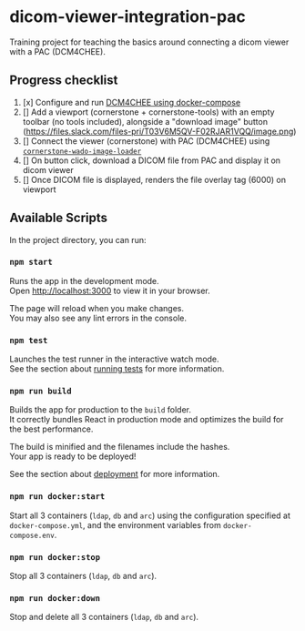 # dicom-viewer-integration-pac

Training project for teaching the basics around connecting a dicom viewer with a PAC (DCM4CHEE).

## Progress checklist

1. [x] Configure and run [DCM4CHEE using docker-compose](https://github.com/dcm4che/dcm4chee-arc-light/wiki/Run-minimum-set-of-archive-services-on-a-single-host#use-docker-compose)
2. [] Add a viewport (cornerstone + cornerstone-tools) with an empty toolbar (no tools included), alongside a "download image" button (https://files.slack.com/files-pri/T03V6M5QV-F02RJAR1VQQ/image.png)
3. [] Connect the viewer (cornerstone) with PAC (DCM4CHEE) using [`cornerstone-wado-image-loader`](https://www.npmjs.com/package/cornerstone-wado-image-loader)
4. [] On button click, download a DICOM file from PAC and display it on dicom viewer
5. [] Once DICOM file is displayed, renders the file overlay tag (6000) on viewport

## Available Scripts

In the project directory, you can run:

### `npm start`

Runs the app in the development mode.\
Open [http://localhost:3000](http://localhost:3000) to view it in your browser.

The page will reload when you make changes.\
You may also see any lint errors in the console.

### `npm test`

Launches the test runner in the interactive watch mode.\
See the section about [running tests](https://facebook.github.io/create-react-app/docs/running-tests) for more information.

### `npm run build`

Builds the app for production to the `build` folder.\
It correctly bundles React in production mode and optimizes the build for the best performance.

The build is minified and the filenames include the hashes.\
Your app is ready to be deployed!

See the section about [deployment](https://facebook.github.io/create-react-app/docs/deployment) for more information.

### `npm run docker:start`

Start all 3 containers (`ldap`, `db` and `arc`) using the configuration specified at `docker-compose.yml`, and the environment variables from `docker-compose.env`.

### `npm run docker:stop`

Stop all 3 containers (`ldap`, `db` and `arc`).

### `npm run docker:down`

Stop and delete all 3 containers (`ldap`, `db` and `arc`).
